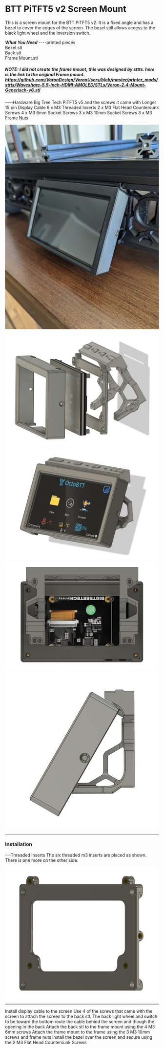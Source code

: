 # BTT PiTFT5 v2 Screen Mount  #
This is a screen mount for the BTT PiTFT5 v2. It is a fixed angle and has a bezel to cover the edges of the screen. The bezel still allows access to the black light wheel and the inversion switch.

***What You Need***
----printed pieces  
Bezel.stl  
Back.stl  
Frame Mount.stl  

##### NOTE: I did not create the frame mount, this was designed by sttts. here is the link to the original Frame mount. https://github.com/VoronDesign/VoronUsers/blob/master/printer_mods/sttts/Waveshare-5.5-inch-HDMI-AMOLED/STLs/Voron-2.4-Mount-Generisch-v6.stl #####

----Hardware
Big Tree Tech PiTFT5 v5 and the screws it came with
Longer 15 pin Display Cable
6 x M3 Threaded Inserts
2 x M3 Flat Head Countersunk Screws
4 x M3 6mm Socket Screws
3 x M3 10mm Socket Screws
3 x M3 Frame Nuts


![Actual.png](https://github.com/Demitryk/Voron2.4-Mods/blob/704b049f63688529aa9f474ecdeccd3d49bdc9b4/BTT_PiTFT5_Screen_Mount/Images/Actual.jpg?raw=true) 
![Exploded.png](https://github.com/Demitryk/Voron2.4-Mods/blob/704b049f63688529aa9f474ecdeccd3d49bdc9b4/BTT_PiTFT5_Screen_Mount/Images/Exploded.PNG?raw=true) 
![Angle.png](https://github.com/Demitryk/Voron2.4-Mods/blob/704b049f63688529aa9f474ecdeccd3d49bdc9b4/BTT_PiTFT5_Screen_Mount/Images/Angl.PNG?raw=true) 
![Bottom.png](https://github.com/Demitryk/Voron2.4-Mods/blob/704b049f63688529aa9f474ecdeccd3d49bdc9b4/BTT_PiTFT5_Screen_Mount/Images/Bottom.PNG?raw=true) 
![Side.png](https://github.com/Demitryk/Voron2.4-Mods/blob/704b049f63688529aa9f474ecdeccd3d49bdc9b4/BTT_PiTFT5_Screen_Mount/Images/Side.PNG?raw=true) 


___________________________________________________________________________________________________________________________________________
### Installation ###

---Threaded Inserts
The six threaded m3 inserts are placed as shown. There is one more on the other side. 

![Threaded.png](https://github.com/Demitryk/Voron2.4-Mods/blob/313842ef886ef415c867bbdf9a58c542901d63db/BTT_PiTFT5_Screen_Mount/Images/Threded.PNG?raw=true)

--- 
Install display cable to the screen
Use 4 of the screws that came with the screen to attach the screen to the back stl. The back light wheel and switch to be toward the bottom
route the cable behind the screen and though the opening in the back
Attach the back stl to the frame mount using the 4 M3 6mm screws
Attach the frame mount to the frame using the 3 M3 10mm screws and frame nuts
install the bezel over the screen and secure using the 2 M3 Flat Head Countersunk Screws

